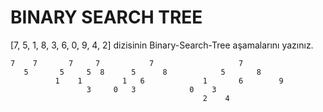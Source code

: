 # BINARY SEARCH TREE
[7, 5, 1, 8, 3, 6, 0, 9, 4, 2] dizisinin Binary-Search-Tree aşamalarını yazınız.
```
7    7       7     7           7                   7     
   5       5     5  8      5      8            5       8
          1    1         1   6             1       6        9
                 3     0   3            0    3
                                           2    4
```